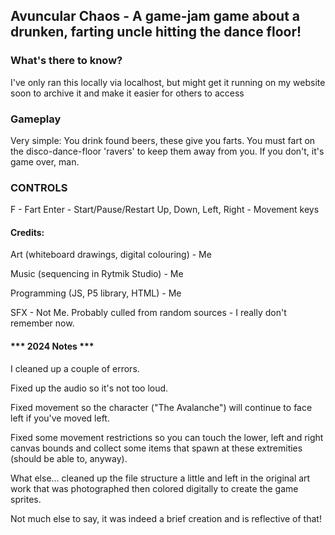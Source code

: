 ## Avuncular Chaos - A game-jam game about a drunken, farting uncle hitting the dance floor!

### What's there to know? 
I've only ran this locally via localhost, but might get it running on my website soon to archive it and make it easier for others to access 

### Gameplay
Very simple: You drink found beers, these give you farts. You must fart on the disco-dance-floor 'ravers' to keep them away from you. If you don't, it's game over, man. 

### CONTROLS

F - Fart
Enter - Start/Pause/Restart
Up, Down, Left, Right - Movement keys 

#### Credits:
Art (whiteboard drawings, digital colouring) - Me

Music (sequencing in Rytmik Studio) - Me 

Programming (JS, P5 library, HTML) - Me

SFX - Not Me. Probably culled from random sources - I really don't remember now.  

#### *** 2024 Notes ***
I cleaned up a couple of errors. 

Fixed up the audio so it's not too loud. 

Fixed movement so the character ("The Avalanche") will continue to face left if you've moved left. 

Fixed some movement restrictions so you can touch the lower, left and right canvas bounds and collect some items that spawn at these extremities (should be able to, anyway).  

What else... cleaned up the file structure a little and left in the original art work that was photographed then colored digitally to create the game sprites.

Not much else to say, it was indeed a brief creation and is reflective of that!
